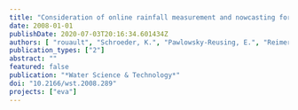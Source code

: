 ```yaml
---
title: "Consideration of online rainfall measurement and nowcasting for RTC of the combined sewage system"
date: 2008-01-01
publishDate: 2020-07-03T20:16:34.601434Z
authors: [ "rouault", "Schroeder, K.", "Pawlowsky-Reusing, E.", "Reimer, E." ]
publication_types: ["2"]
abstract: ""
featured: false
publication: "*Water Science & Technology*"
doi: "10.2166/wst.2008.289"
projects: ["eva"]
---
```


